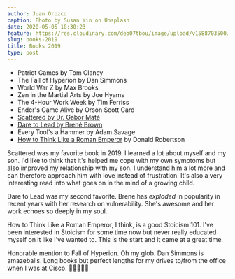 ```yaml
---
author: Juan Orozco
caption: Photo by Susan Yin on Unsplash
date: 2020-05-05 18:30:23
feature: https://res.cloudinary.com/deo07tbou/image/upload/v1588703500/juan-orozco-com/2020/05/susan-yin-2JIvboGLeho-unsplash_hodtay.jpg
slug: books-2019
title: Books 2019
type: post
---
```


- Patriot Games by Tom Clancy
- The Fall of Hyperion by Dan Simmons
- World War Z by Max Brooks
- Zen in the Martial Arts by Joe Hyams
- The 4-Hour Work Week by Tim Ferriss
- Ender's Game Alive by Orson Scott Card
- [Scattered by Dr. Gabor Maté](https://www.penguinrandomhouse.com/books/331497/scattered-by-gabor-mate/9780452279636)
- [Dare to Lead by Brené Brown](https://daretolead.brenebrown.com/)
- Every Tool's a Hammer by Adam Savage
- [How to Think Like a Roman Emperor](https://us.macmillan.com/books/9781250196620) by Donald Robertson

Scattered was my favorite book in 2019. I learned a lot about myself and my son. I'd like to think that it's helped me cope with my own symptoms but also improved my relationship with my son. I understand him a lot more and can therefore approach him with love instead of frustration. It's also a very interesting read into what goes on in the mind of a growing child.

Dare to Lead was my second favorite. Brene has _exploded_ in popularity in recent years with her research on vulnerability. She's awesome and her work echoes so deeply in my soul.

How to Think Like a Roman Emperor, I think, is a good Stoicism 101. I've been interested in Stoicism for some time now but never really educated myself on it like I've wanted to. This is the start and it came at a great time.

Honorable mention to Fall of Hyperion. Oh my glob. Dan Simmons is amazeballs. Long books but perfect lengths for my drives to/from the office when I was at Cisco. 👨🏽‍🍳👌🏽
